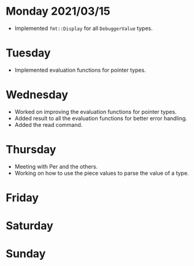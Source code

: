# Monday 2021/03/15
* Implemented `fmt::Display` for all `DebuggerValue` types.


# Tuesday
* Implemented evaluation functions for pointer types.


# Wednesday
* Worked on improving the evaluation functions for pointer types.
* Added result to all the evaluation functions for better error handling.
* Added the read command.


# Thursday
* Meeting with Per and the others.
* Working on how to use the piece values to parse the value of a type.


# Friday

# Saturday

# Sunday

